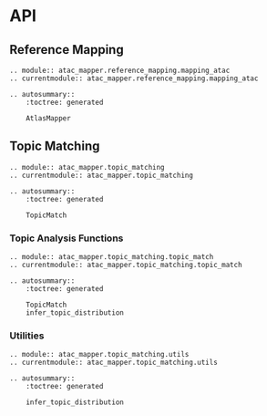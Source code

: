 # API

## Reference Mapping

```{eval-rst}
.. module:: atac_mapper.reference_mapping.mapping_atac
.. currentmodule:: atac_mapper.reference_mapping.mapping_atac

.. autosummary::
    :toctree: generated

    AtlasMapper
```

## Topic Matching

```{eval-rst}
.. module:: atac_mapper.topic_matching
.. currentmodule:: atac_mapper.topic_matching

.. autosummary::
    :toctree: generated

    TopicMatch
```

### Topic Analysis Functions

```{eval-rst}
.. module:: atac_mapper.topic_matching.topic_match
.. currentmodule:: atac_mapper.topic_matching.topic_match

.. autosummary::
    :toctree: generated

    TopicMatch
    infer_topic_distribution
```

### Utilities

```{eval-rst}
.. module:: atac_mapper.topic_matching.utils
.. currentmodule:: atac_mapper.topic_matching.utils

.. autosummary::
    :toctree: generated

    infer_topic_distribution
```
